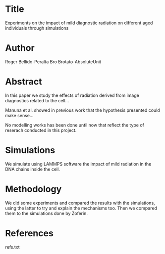 # Title
Experiments on the impact of mild diagnostic radiation on different aged individuals through simulations

# Author
Roger Bellido-Peralta
Bro Brotato-AbsoluteUnit

# Abstract
In this paper we study the effects of radiation derived from image diagnostics related to the cell...

Manuna et al. showed in previous work that the hypothesis presented could make sense...

No modelling works has been done until now that reflect the type of reserach conducted in this project.

# Simulations
We simulate using LAMMPS software the impact of mild radiation in the DNA chains inside the cell. 

# Methodology
We did some experiments and compared the results with the simulations, using the latter to try and explain the mechanisms too. Then we compared them to the simulations done by Zoferin.

# References
refs.txt
